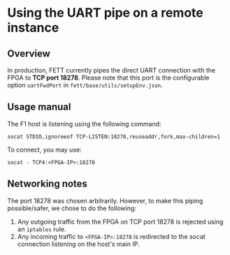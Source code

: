 # Using the UART pipe on a remote instance

## Overview

In production, FETT currently pipes the direct UART connection with the FPGA to **TCP port 18278**. Please note that this port is the configurable option `uartFwdPort` in `fett/base/utils/setupEnv.json`.

## Usage manual

The F1 host is listening using the following command:

```
socat STDIO,ignoreeof TCP-LISTEN:18278,reuseaddr,fork,max-children=1
```

To connect, you may use:
```
socat - TCP4:<FPGA-IP>:18278
```

## Networking notes

The port 18278 was chosen arbitrarily. However, to make this piping possible/safer, we chose to do the following:
1. Any outgoing traffic from the FPGA on TCP port 18278 is rejected using an `iptables` rule.
2. Any incoming traffic to `<FPGA-IP>:18278` is redirected to the socat connection listening on the host's main IP.


